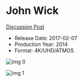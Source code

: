 # John Wick

[Discussion Post](https://www.avsforum.com/threads/bass-eq-for-filtered-movies.2995212/post-56811348)

* Release Date: 2017-02-07
* Production Year: 2014
* Format: 4K/UHD/ATMOS

![img 0](https://i.imgur.com/m2ib7Lv.jpg)

![img 1](https://i.imgur.com/LgEGtHm.jpg)

